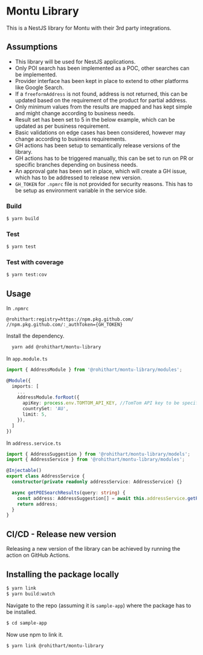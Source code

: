# Montu Library

This is a NestJS library for Montu with their 3rd party integrations.

## Assumptions
- This library will be used for NestJS applications.
- Only POI search has been implemented as a POC, other searches can be implemented.
- Provider interface has been kept in place to extend to other platforms like Google Search.
- If a `freeformAddress` is not found, address is not returned, this can be updated based on the requirement of the product for partial address.
- Only minimum values from the results are mapped and has kept simple and might change according to business needs.
- Result set has been set to 5 in the below example, which can be updated as per business requirement.
- Basic validations on edge cases has been considered, however may change according to business requirements.
- GH actions has been setup to semantically release versions of the library.
- GH actions has to be triggered manually, this can be set to run on PR or specific branches depending on business needs.
- An approval gate has been set in place, which will create a GH issue, which has to be addressed to release new version.
- `GH_TOKEN` for `.npmrc` file is not provided for security reasons. This has to be setup as environment variable in the service side.

### Build

```bash
$ yarn build
```

### Test

```bash
$ yarn test
```

### Test with coverage

```bash
$ yarn test:cov
```

## Usage
In `.npmrc`
```
@rohithart:registry=https://npm.pkg.github.com/
//npm.pkg.github.com/:_authToken={GH_TOKEN}
```

Install the dependency.
```bash
  yarn add @rohithart/montu-library
```

In `app.module.ts`
```ts
import { AddressModule } from '@rohithart/montu-library/modules';

@Module({
  imports: [
    ...
    AddressModule.forRoot({
      apiKey: process.env.TOMTOM_API_KEY, //TomTom API key to be specified as environment variable
      countrySet: 'AU',
      limit: 5,
    }),
  ]
})
```

In `address.service.ts`
```ts
import { AddressSuggestion } from '@rohithart/montu-library/models';
import { AddressService } from '@rohithart/montu-library/modules';

@Injectable()
export class AddressService {
  constructor(private readonly addressService: AddressService) {}

  async getPOISearchResults(query: string) {
    const address: AddressSuggestion[] = await this.addressService.getPOISearchResults('20 lomandra drive');
    return address;
  }
}
```

## CI/CD - Release new version
Releasing a new version of the library can be achieved by running the action on GitHub Actions.

## Installing the package locally

```bash
$ yarn link
$ yarn build:watch
```

Navigate to the repo (assuming it is `sample-app`) where the package has to be installed.

```bash
$ cd sample-app
```

Now use npm to link it.

```bash
$ yarn link @rohithart/montu-library
```
